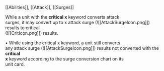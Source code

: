 [[Abilities]], [[Attack]], [[Surges]]

While a unit with the **critical x** keyword converts attack  
surges, it may convert up to x attack surge (![[AttackSurgeIcon.png]]) results to critical  
(![[CritIcon.png]]) results.  

• While using the critical x keyword, a unit still converts  
any attack surge (![[AttackSurgeIcon.png]]) results not converted with the **critical  
x** keyword according to the surge conversion chart on its  
unit card.